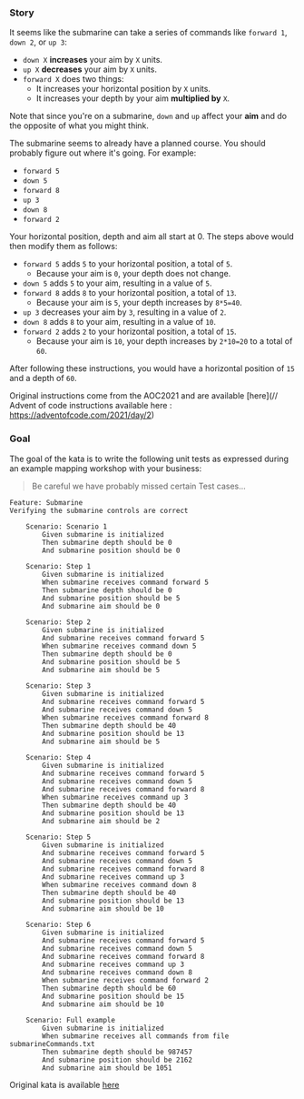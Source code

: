 ### Story
It seems like the submarine can take a series of commands like `forward 1`, `down 2`, or `up 3`:
- `down X` **increases** your aim by `X` units.
- `up X` **decreases** your aim by `X` units.
- `forward X` does two things:
    - It increases your horizontal position by `X` units.
    - It increases your depth by your aim **multiplied by** `X`.

Note that since you're on a submarine, `down` and `up` affect your **aim** and do the opposite of what you might think.

The submarine seems to already have a planned course. You should probably figure out where it's going. For example:

- `forward 5`
- `down 5`
- `forward 8`
- `up 3`
- `down 8`
- `forward 2`

Your horizontal position, depth and aim all start at 0. The steps above would then modify them as follows:

- `forward 5` adds `5` to your horizontal position, a total of `5`. 
  - Because your aim is `0`, your depth does not change.
- `down 5` adds `5` to your aim, resulting in a value of `5`.
- `forward 8` adds `8` to your horizontal position, a total of `13`. 
  - Because your aim is `5`, your depth increases by `8*5=40`.
- `up 3` decreases your aim by `3`, resulting in a value of `2`.
- `down 8` adds `8` to your aim, resulting in a value of `10`.
- `forward 2` adds `2` to your horizontal position, a total of `15`.
  - Because your aim is `10`, your depth increases by `2*10=20` to a total of `60`.

After following these instructions, you would have a horizontal position of `15` and a depth of `60`.

Original instructions come from the AOC2021 and are available [here](// Advent of code instructions available here : https://adventofcode.com/2021/day/2)

### Goal
The goal of the kata is to write the following unit tests as expressed during an example mapping workshop with your business:

> Be careful we have probably missed certain Test cases...

```gherkin
Feature: Submarine
Verifying the submarine controls are correct

    Scenario: Scenario 1
        Given submarine is initialized
        Then submarine depth should be 0
        And submarine position should be 0

    Scenario: Step 1
        Given submarine is initialized
        When submarine receives command forward 5
        Then submarine depth should be 0
        And submarine position should be 5
        And submarine aim should be 0

    Scenario: Step 2
        Given submarine is initialized
        And submarine receives command forward 5
        When submarine receives command down 5
        Then submarine depth should be 0
        And submarine position should be 5
        And submarine aim should be 5

    Scenario: Step 3
        Given submarine is initialized
        And submarine receives command forward 5
        And submarine receives command down 5
        When submarine receives command forward 8
        Then submarine depth should be 40
        And submarine position should be 13
        And submarine aim should be 5

    Scenario: Step 4
        Given submarine is initialized
        And submarine receives command forward 5
        And submarine receives command down 5
        And submarine receives command forward 8
        When submarine receives command up 3
        Then submarine depth should be 40
        And submarine position should be 13
        And submarine aim should be 2

    Scenario: Step 5
        Given submarine is initialized
        And submarine receives command forward 5
        And submarine receives command down 5
        And submarine receives command forward 8
        And submarine receives command up 3
        When submarine receives command down 8
        Then submarine depth should be 40
        And submarine position should be 13
        And submarine aim should be 10

    Scenario: Step 6
        Given submarine is initialized
        And submarine receives command forward 5
        And submarine receives command down 5
        And submarine receives command forward 8
        And submarine receives command up 3
        And submarine receives command down 8
        When submarine receives command forward 2
        Then submarine depth should be 60
        And submarine position should be 15
        And submarine aim should be 10

    Scenario: Full example
        Given submarine is initialized
        When submarine receives all commands from file submarineCommands.txt
        Then submarine depth should be 987457
        And submarine position should be 2162
        And submarine aim should be 1051
```

Original kata is available [here](https://github.com/Tr00d/TcrKata)